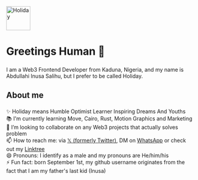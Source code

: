 <img src="https://avatars.githubusercontent.com/u/232781140?v=4" alt="Holiday" width="64" height="64" />

<h1 align="left">Greetings Human 👋</h1>

###

<p align="left">I am a Web3 Frontend Developer from Kaduna, Nigeria, and my name is Abdullahi Inusa Salihu, but I prefer to be called Holiday.</p>

###

<h2 align="left">About me</h2>

###

<p align="left">✨ Holiday means Humble Optimist Learner Inspiring Dreams And Youths<br>📚 I'm currently learning Move, Cairo, Rust, Motion Graphics and Marketing<br>👯 I’m looking to collaborate on any Web3 projects that actually solves problem<br>📫 How to reach me: via <a href="https://x.com/thelastofinusa" target="_blank">𝕏 (formerly Twitter)</a>, DM on <a href="https://wa.me/2348128157510" target="_blank">WhatsApp</a> or check out my <a href="https://linktr.ee/thelastofinusa" target="_blank">Linktree</a><br>😄 Pronouns: I identify as a male and my pronouns are He/him/his<br>⚡ Fun fact: born September 1st, my github username originates from the fact that I am my father's last kid (Inusa)</p>

<!--
**thelastofinusa/thelastofinusa** is a ✨ _special_ ✨ repository because its `README.md` (this file) appears on your GitHub profile.

Here are some ideas to get you started:

- 🔭 I’m currently working on ...
- 🌱 I’m currently learning ...
- 👯 I’m looking to collaborate on ...
- 🤔 I’m looking for help with ...
- 💬 Ask me about ...
- 📫 How to reach me: ...
- 😄 Pronouns: ...
- ⚡ Fun fact: ...
-->
